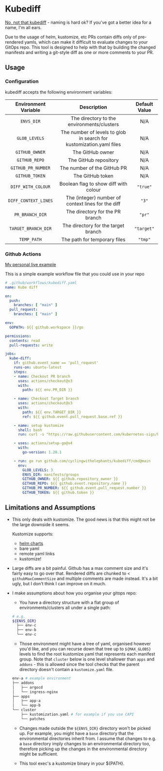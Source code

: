 # Kubediff

[No, not that kubediff](https://github.com/weaveworks/kubediff) - naming is hard ok? 
If you've got a better idea for a name, I'm all ears.

Due to the usage of helm, kustomize, etc PRs contain diffs only of pre-rendered yamls, which can make it difficult to evaluate changes to your GitOps repo. 
This tool is designed to help with that by building the changed manifests and writing a git-style diff as one or more comments to your PR.

## Usage
### Configuration
kubediff accepts the following environment variables:

| Environment Variable |                             Description                             | Default Value |
|:---:|:-------------------------------------------------------------------:|:---:|
| `ENVS_DIR` |             The directory to the environments/clusters              | N/A |
| `GLOB_LEVELS` | The number of levels to glob in search for kustomization.yaml files | N/A |
| `GITHUB_OWNER` |                          The GitHub owner                           | N/A |
| `GITHUB_REPO` |                        The GitHub repository                        | N/A |
| `GITHUB_PR_NUMBER` |                     The number of the GitHub PR                     | N/A |
| `GITHUB_TOKEN` |                          The GitHub token                           | N/A |
| `DIFF_WITH_COLOUR` |                Boolean flag to show diff with colour                | `"true"` |
| `DIFF_CONTEXT_LINES` |         The (integer) number of context lines for the diff          | `"3"` |
| `PR_BRANCH_DIR` |                   The directory for the PR branch                   | `"pr"` |
| `TARGET_BRANCH_DIR` |                 The directory for the target branch                 | `"target"` |
| `TEMP_PATH` |                    The path for temporary files                     | `"tmp"` |
### Github Actions
[My personal live example](https://github.com/cyclingwithelephants/cloudlab/blob/main/.github/workflows/kubediff.yml)

This is a simple example workflow file that you could use in your repo
```yaml
# .github/workflows/kubediff.yaml
name: Kube diff

on:
  push:
    branches: [ "main" ]
  pull_request:
    branches: [ "main" ]

env:
  GOPATH: ${{ github.workspace }}/go

permissions:
  contents: read
  pull-requests: write

jobs:
  kube-diff:
    if: github.event_name == 'pull_request'
    runs-on: ubuntu-latest
    steps:
    - name: Checkout PR branch
      uses: actions/checkout@v3
      with:
        path: ${{ env.PR_DIR }}

    - name: Checkout Target branch
      uses: actions/checkout@v3
      with:
        path: ${{ env.TARGET_DIR }}
        ref: ${{ github.event.pull_request.base.ref }}

    - name: setup kustomize
      shell: bash
      run: curl -s "https://raw.githubusercontent.com/kubernetes-sigs/kustomize/master/hack/install_kustomize.sh"  | bash

    - uses: actions/setup-go@v4
      with:
        go-version: 1.20.1

    - run: go run github.com/cyclingwithelephants/kubediff/cmd@main
      env:
        GLOB_LEVELS: 3
        ENVS_DIR: manifests/groups
        GITHUB_OWNER: ${{ github.repository_owner }}
        GITHUB_REPO: ${{ github.event.repository.name }}
        GITHUB_PR_NUMBER: ${{ github.event.pull_request.number }}
        GITHUB_TOKEN: ${{ github.token }}
```

## Limitations and Assumptions
- This only deals with kustomize. 
  The good news is that this might not be the large downside it seems.
  
  Kustomize supports: 
  - [helm charts](https://github.com/kubernetes-sigs/kustomize/blob/master/examples/chart.md)
  - bare yaml
  - remote yaml links
  - kustomize!

- Large diffs are a bit painful.
  Github has a max comment size and it's fairly easy to go over that. 
  Rendered diffs are chunked to < `githubMaxCommentSize` and multiple comments are made instead.
  It's a bit ugly, but I don't think I can improve on it much.

- I make assumptions about how you organise your gitops repo: 
  - You have a directory structure with a flat group of environments/clusters all under a single path:
  ```bash
  # e.g.
  ${ENVS_DIR}
    ├── env-c
    ├── env-b
    └── env-c
  ```
  - Those environment might have a tree of yaml, organised however you'd like, and you can recurse down that tree up to `${MAX_GLOBS}` levels to find the root kustomize.yaml that represents each manifest group.
    Note that `cluster` below is one level shallower than `apps` and `addons` - this is allowed since the tool checks that the parent directory doesn't contain a `kustomize.yaml` file.
  ```bash
  env-a # example environment
  ├── addons
  │   ├── argocd
  │   └── ingress-nginx
  ├── apps
  │   ├── app-a
  │   └── app-b
  └── cluster
      ├── kustomization.yaml # for example if you use CAPI
      └── patches
  ```
  - Changes made outside the `${ENVS_DIR}` directory won't be picked up. For example, you might have a `base` directory that the environmental directories inherit from.
    I assume that changes to e.g. a `base` directory imply changes to an environmental directory too, therefore picking up the changes in the environmental directory might be sufficient.
  
  - This tool exec's a kustomize binary in your ${PATH}.
